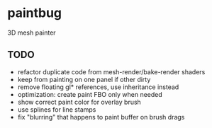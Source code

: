 paintbug
========

3D mesh painter

TODO
--------
* refactor duplicate code from mesh-render/bake-render shaders
* keep from painting on one panel if other dirty
* remove floating gl* references, use inheritance instead
* optimization: create paint FBO only when needed
* show correct paint color for overlay brush
* use splines for line stamps
* fix "blurring" that happens to paint buffer on brush drags
